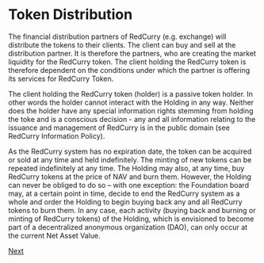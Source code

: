 # Token Distribution

The financial distribution partners of RedCurry (e.g. exchange) will distribute the tokens to their clients. The client can buy and sell at the distribution partner. It is therefore the partners, who are creating the market liquidity for the RedCurry token. The client holding the RedCurry token is therefore dependent on the conditions under which the partner is offering its services for RedCurry Token.

The client holding the RedCurry token (holder) is a passive token holder. In other words the holder cannot interact with the Holding in any way. Neither does the holder have any special information rights stemming from holding the toke and is a conscious decision - any and all information relating to the issuance and management of RedCurry is in the public domain (see RedCurry Information Policy).

As the RedCurry system has no expiration date, the token can be acquired or sold at any time and held indefinitely. The minting of new tokens can be repeated indefinitely at any time. The Holding may also, at any time, buy RedCurry tokens at the price of NAV and burn them. However, the Holding can never be obliged to do so – with one exception: the Foundation board may, at a certain point in time, decide to end the RedCurry system as a whole and order the Holding to begin buying back any and all RedCurry tokens to burn them. In any case, each activity (buying back and burning or minting of RedCurry tokens) of the Holding, which is envisioned to become part of a decentralized anonymous organization (DAO), can only occur at the current Net Asset Value.

[Next](minting/redemption.md)


